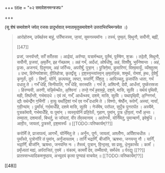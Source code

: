 +++
title = "०२ समावेशनमन्त्रजपः"

+++

(सू शेषं समावेशने जपेत् रजसः प्रादुर्भावात् स्नातामृतुसमावेशने उत्तराभिरभिमन्त्रयेत ।) 

> आरोहोरुम्, उपॅबर्हस्व बाहुं, परिँष्वजस्व, जा॒यां, सुमनस्यमॉनः । तस्यं॑, पुष्य॒तं, मि॒थुनौ, सयोँनी, बह्नीं,
>
> [[47]]
>
> प्रजां, जनयॅन्तौ, सरेँ सरेँतसा । आर्द्रया॑, अरॅण्या, यत्रामॅन्थत्, पुरुँषं, पुरुँषेण, श॒क्रः । तदे॒तौ, मिथुनौ, सयोँनी, प्र॒जया॑, अ॒मृतेँन, इह गॅच्छतम् । अहं गर्भं॑, अदँधां, ओषँधीषु, अहं, विश्वेँषु, भुवँनेष्वन्तः । अहं, प्र॒जाः, अजनयं, पि॒तॄणाम्, अहं जरिँभ्यः, अपरीषुँ, पुत्रा॒न् । पु॒त्रिणे॒मा, कुमारिणा॑, विश्व॒मायुःँ, व्यँश्ज्ञुतम् ॥ उभा, हिरॅण्यपेशसा, वी॒तिहोत्रा, कृतद्वँसू । द॒श॒स्य॒न्त्वा॑स्य॒न् अ॒मृतॉय॒कं, शमूथॅः, रोमशं, ह॒थः, दे॒वेषुँ कृणुतःँ, दुवॅः । विष्णुःँ, योनिं॑, क॒ल्पयतु, त्वष्टा, रूपाणिँ, पिँश॒तु । आपिञ्चतु, प्र॒जापॅतिः धाता, गर्भं दधातु ते । गर्भँ धेहि, सिनीवालि, गर्भँ धेहि, सरस्वति । गर्भं ते, अश्विनौ, देवौ, आधँत्तां, पुष्कॅरस्रजा । हिरण्ययी, अरणी, यन्नि॒र्मन्थँतः, अ॒श्विना॑ । तन्ते॒ गर्भं ह॒वाम॒हे॒, दश॒मे, मासि, सूतँवे । यथेयं पृथिवी, मही, तिष्ठँन्ती, गर्भमादधे । एवं त्वं, गर्भँ, आधँत्थ्स्व, दशमे, मासि, सूतँवे । यथापृथि॒वी, अ॒ग्निगर्भा, द्यौः यथेन्द्रेँण ग॒र्भिणी॑ । वा॒युः यथाँदि॒शां गर्भं एव गर्भँ दधामि ते । विष्णोः, श्रेष्ठेँन, रूपेणँ, अस्यां, नार्यां, ग॒वी॒न्या॑म् । पु॒माँसंं, गर्भ॒माधेँहि, दशमे मासि, सूतॅवे । नेजॅमेष, परॉपत, सुपुँत्रः पुनरापॅत । अस्यैमे, पुत्रकॉमायै, गर्भमाधेँहि, यः पुमा॑न् । व्यस्य॒योनिं॑ प्रति॒रेतःँ, गृहाण, पुमा॑न्, पु॒त्रः धी॒य॒तां, गर्भौ  अ॒न्तः । तम्मा॒ता, दशमासःँ, बिभर्तु, स जॉयतां, वीर तँम॒स्वानाम् । आतेगर्भःँ, योनिँमेतु, पुमान्बाणःँ, इवेषुधिं । आवी॒रः, जायतां, पु॒त्रस्ते॑, द॒श॒मास्यःँ ॥ [[TODO::परिष्कार्यम्??]]
>
> करोमिँ ते, प्राजापत्यं, आगर्भःँ, योनिँमेतु ते । अनूँनः, पूर्णः, जायतां, अश्लोँणः, अपिँशाचधीतः । पुमाँस्ते, पुत्रोनॉरि तं पुमा॑न्, अनुँजायताम् । तानिँ भद्राणिँ, बीजॉनि, ऋषभाः, जनयन्तु नौ । यानिँ, भद्राणिँ, बीजॉनि, ऋषभाः, जनयन्ति नः । तैस्त्वं, पुत्रान्, वि॒न्द॒स्व॒, सा प्रसूः, धे॒नुकाभँव । कामँ । प्रमृँध्यतां मह्यं, अपॅराजितं, ए॒वमे॑ । यंकामं, कामयेँ देव, तम्मेँवायो, समँर्धय ॥ र्परद्युः [[??]] प्रातस्सन्ध्यादिकमनुष्ठाय, अभ्युदयं कृत्वा पुण्याहं वाचयेत् ॥ [[TODO::परिष्कार्यम्??]]

[[48]]